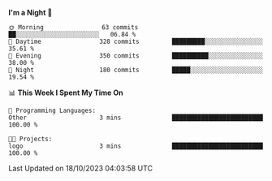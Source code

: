 <!--START_SECTION:waka-->
**I'm a Night 🦉** 

```text
🌞 Morning                63 commits          ██░░░░░░░░░░░░░░░░░░░░░░░   06.84 % 
🌆 Daytime                328 commits         █████████░░░░░░░░░░░░░░░░   35.61 % 
🌃 Evening                350 commits         ██████████░░░░░░░░░░░░░░░   38.00 % 
🌙 Night                  180 commits         █████░░░░░░░░░░░░░░░░░░░░   19.54 % 
```


📊 **This Week I Spent My Time On** 

```text
💬 Programming Languages: 
Other                    3 mins              █████████████████████████   100.00 % 

🐱‍💻 Projects: 
logo                     3 mins              █████████████████████████   100.00 % 
```


 Last Updated on 18/10/2023 04:03:58 UTC
<!--END_SECTION:waka-->

